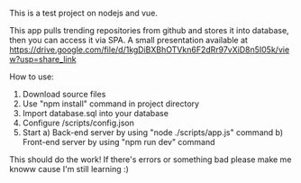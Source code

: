 This is a test project on nodejs and vue.

This app pulls trending repositories from github and stores it into database, then you can access it via SPA.
A small presentation available at https://drive.google.com/file/d/1kgDiBXBhOTVkn6F2dRr97vXiD8n5I05k/view?usp=share_link

How to use:
1. Download source files
2. Use "npm install" command in project directory
3. Import database.sql into your database
4. Configure /scripts/config.json
5. Start
    a) Back-end server by using "node ./scripts/app.js" command
    b) Front-end server by using "npm run dev" command 
    
This should do the work! If there's errors or something bad please make me knoww cause I'm still learning :)
